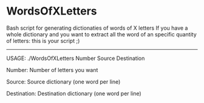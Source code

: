 # WordsOfXLetters
Bash script for generating dictionaties of words of X letters
If you have a whole dictionary and you want to extract all the word of an specific quantity of letters: this is your script ;)

-----

USAGE: ./WordsOfXLetters Number Source Destination

  Number: Number of letters you want
  
  Source: Source dictionary (one word per line)
  
  Destination: Destination dictionary (one word per line)
